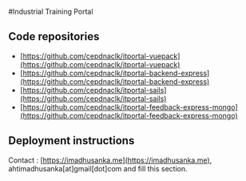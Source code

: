 #Industrial Training Portal

## Code repositories

* [https://github.com/cepdnaclk/itportal-vuepack](https://github.com/cepdnaclk/itportal-vuepack)
* [https://github.com/cepdnaclk/itportal-backend-express](https://github.com/cepdnaclk/itportal-backend-express)
* [https://github.com/cepdnaclk/itportal-sails](https://github.com/cepdnaclk/itportal-sails)
* [https://github.com/cepdnaclk/itportal-feedback-express-mongo](https://github.com/cepdnaclk/itportal-feedback-express-mongo)

## Deployment instructions

Contact : [https://imadhusanka.me](https://imadhusanka.me), ahtimadhusanka[at]gmail[dot]com and fill this section.